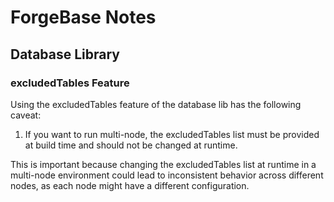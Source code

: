 # ForgeBase Notes

## Database Library

### excludedTables Feature

Using the excludedTables feature of the database lib has the following caveat:

1. If you want to run multi-node, the excludedTables list must be provided at build time and should not be changed at runtime.

This is important because changing the excludedTables list at runtime in a multi-node environment could lead to inconsistent behavior across different nodes, as each node might have a different configuration.
